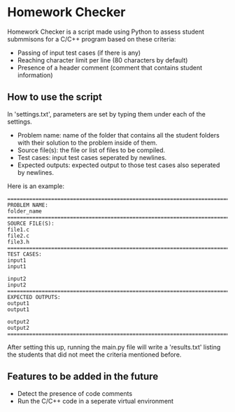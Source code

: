 # Homework Checker

Homework Checker is a script made using Python to assess student submmisons for a C/C++ program based on these criteria: 
- Passing of input test cases (if there is any)
- Reaching character limit per line (80 characters by default)
- Presence of a header comment (comment that contains student information)

## How to use the script

In 'settings.txt', parameters are set by typing them under each of the settings.

- Problem name: name of the folder that contains all the student folders with their solution to the problem inside of them.
- Source file(s): the file or list of files to be compiled.
- Test cases: input test cases seperated by newlines.
- Expected outputs: expected output to those test cases also seperated by newlines.

Here is an example:
```
===============================================================================
PROBLEM NAME:
folder_name
===============================================================================
SOURCE FILE(S):
file1.c
file2.c
file3.h
===============================================================================
TEST CASES:
input1
input1

input2
input2
===============================================================================
EXPECTED OUTPUTS:
output1
output1

output2
output2
===============================================================================

```

After setting this up, running the main.py file will write a 'results.txt' listing the students that did not meet the criteria mentioned before.

## Features to be added in the future

- Detect the presence of code comments
- Run the C/C++ code in a seperate virtual environment